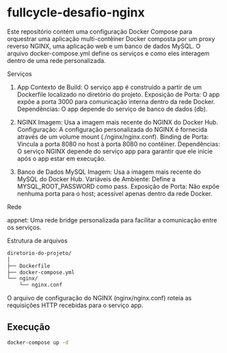 # fullcycle-desafio-nginx

Este repositório contém uma configuração Docker Compose para orquestrar uma aplicação multi-contêiner Docker composta por um proxy reverso NGINX, uma aplicação web e um banco de dados MySQL. O arquivo docker-compose.yml define os serviços e como eles interagem dentro de uma rede personalizada.

Serviços

1. App
Contexto de Build: O serviço app é construído a partir de um Dockerfile localizado no diretório do projeto.
Exposição de Porta: O app expõe a porta 3000 para comunicação interna dentro da rede Docker.
Dependências: O app depende do serviço de banco de dados (db).

2. NGINX
Imagem: Usa a imagem mais recente do NGINX do Docker Hub.
Configuração: A configuração personalizada do NGINX é fornecida através de um volume mount (./nginx/nginx.conf).
Binding de Porta: Vincula a porta 8080 no host à porta 8080 no contêiner.
Dependências: O serviço NGINX depende do serviço app para garantir que ele inicie após o app estar em execução.

3. Banco de Dados MySQL
Imagem: Usa a imagem mais recente do MySQL do Docker Hub.
Variáveis de Ambiente: Define a MYSQL_ROOT_PASSWORD como pass.
Exposição de Porta: Não expõe nenhuma porta para o host; acessível apenas dentro da rede Docker.

Rede

appnet: Uma rede bridge personalizada para facilitar a comunicação entre os serviços.

Estrutura de arquivos

```sh
diretorio-do-projeto/
│
├── Dockerfile
├── docker-compose.yml
└── nginx/
    └── nginx.conf
```

O arquivo de configuração do NGINX (nginx/nginx.conf) roteia as requisições HTTP recebidas para o serviço app.

## Execução

```sh
docker-compose up -d
```
